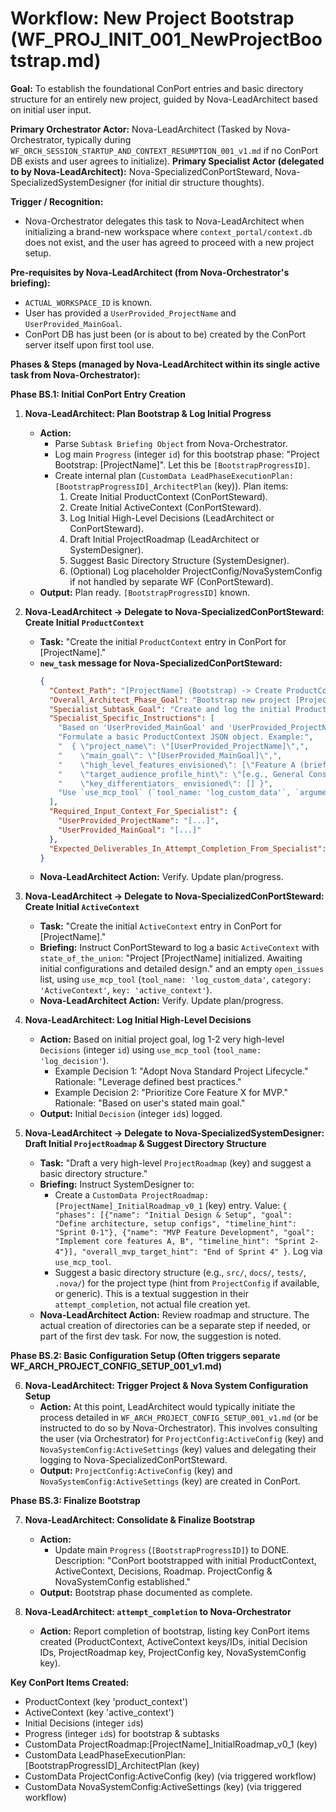 # Workflow: New Project Bootstrap (WF_PROJ_INIT_001_NewProjectBootstrap.md)

**Goal:** To establish the foundational ConPort entries and basic directory structure for an entirely new project, guided by Nova-LeadArchitect based on initial user input.

**Primary Orchestrator Actor:** Nova-LeadArchitect (Tasked by Nova-Orchestrator, typically during `WF_ORCH_SESSION_STARTUP_AND_CONTEXT_RESUMPTION_001_v1.md` if no ConPort DB exists and user agrees to initialize).
**Primary Specialist Actor (delegated to by Nova-LeadArchitect):** Nova-SpecializedConPortSteward, Nova-SpecializedSystemDesigner (for initial dir structure thoughts).

**Trigger / Recognition:**
- Nova-Orchestrator delegates this task to Nova-LeadArchitect when initializing a brand-new workspace where `context_portal/context.db` does not exist, and the user has agreed to proceed with a new project setup.

**Pre-requisites by Nova-LeadArchitect (from Nova-Orchestrator's briefing):**
- `ACTUAL_WORKSPACE_ID` is known.
- User has provided a `UserProvided_ProjectName` and `UserProvided_MainGoal`.
- ConPort DB has just been (or is about to be) created by the ConPort server itself upon first tool use.

**Phases & Steps (managed by Nova-LeadArchitect within its single active task from Nova-Orchestrator):**

**Phase BS.1: Initial ConPort Entry Creation**

1.  **Nova-LeadArchitect: Plan Bootstrap & Log Initial Progress**
    *   **Action:**
        *   Parse `Subtask Briefing Object` from Nova-Orchestrator.
        *   Log main `Progress` (integer `id`) for this bootstrap phase: "Project Bootstrap: [ProjectName]". Let this be `[BootstrapProgressID]`.
        *   Create internal plan (`CustomData LeadPhaseExecutionPlan:[BootstrapProgressID]_ArchitectPlan` (key)). Plan items:
            1.  Create Initial ProductContext (ConPortSteward).
            2.  Create Initial ActiveContext (ConPortSteward).
            3.  Log Initial High-Level Decisions (LeadArchitect or ConPortSteward).
            4.  Draft Initial ProjectRoadmap (LeadArchitect or SystemDesigner).
            5.  Suggest Basic Directory Structure (SystemDesigner).
            6.  (Optional) Log placeholder ProjectConfig/NovaSystemConfig if not handled by separate WF (ConPortSteward).
    *   **Output:** Plan ready. `[BootstrapProgressID]` known.

2.  **Nova-LeadArchitect -> Delegate to Nova-SpecializedConPortSteward: Create Initial `ProductContext`**
    *   **Task:** "Create the initial `ProductContext` entry in ConPort for [ProjectName]."
    *   **`new_task` message for Nova-SpecializedConPortSteward:**
        ```json
        {
          "Context_Path": "[ProjectName] (Bootstrap) -> Create ProductContext (ConPortSteward)",
          "Overall_Architect_Phase_Goal": "Bootstrap new project [ProjectName] in ConPort.",
          "Specialist_Subtask_Goal": "Create and log the initial ProductContext for Project [ProjectName].",
          "Specialist_Specific_Instructions": [
            "Based on 'UserProvided_MainGoal' and 'UserProvided_ProjectName' from LeadArchitect's context:",
            "Formulate a basic ProductContext JSON object. Example:",
            "  { \"project_name\": \"[UserProvided_ProjectName]\",",
            "    \"main_goal\": \"[UserProvided_MainGoal]\",",
            "    \"high_level_features_envisioned\": [\"Feature A (brief description)\", \"Feature B (brief description)\"],",
            "    \"target_audience_profile_hint\": \"[e.g., General Consumers, Enterprise Users]\",",
            "    \"key_differentiators_ envisioned\": [] }",
            "Use `use_mcp_tool` (`tool_name: 'log_custom_data'`, `arguments: {'workspace_id': 'ACTUAL_WORKSPACE_ID', 'category': 'ProductContext', 'key': 'product_context', 'value': { /* your_json_object */ }}`) to log this. This will create or overwrite the entry."
          ],
          "Required_Input_Context_For_Specialist": {
            "UserProvided_ProjectName": "[...]",
            "UserProvided_MainGoal": "[...]"
          },
          "Expected_Deliverables_In_Attempt_Completion_From_Specialist": ["Confirmation that ProductContext was created/updated."]
        }
        ```
    *   **Nova-LeadArchitect Action:** Verify. Update plan/progress.

3.  **Nova-LeadArchitect -> Delegate to Nova-SpecializedConPortSteward: Create Initial `ActiveContext`**
    *   **Task:** "Create the initial `ActiveContext` entry in ConPort for [ProjectName]."
    *   **Briefing:** Instruct ConPortSteward to log a basic `ActiveContext` with `state_of_the_union`: "Project [ProjectName] initialized. Awaiting initial configurations and detailed design." and an empty `open_issues` list, using `use_mcp_tool` (`tool_name: 'log_custom_data'`, `category: 'ActiveContext'`, `key: 'active_context'`).
    *   **Nova-LeadArchitect Action:** Verify. Update plan/progress.

4.  **Nova-LeadArchitect: Log Initial High-Level Decisions**
    *   **Action:** Based on initial project goal, log 1-2 very high-level `Decisions` (integer `id`) using `use_mcp_tool` (`tool_name: 'log_decision'`).
        *   Example Decision 1: "Adopt Nova Standard Project Lifecycle." Rationale: "Leverage defined best practices."
        *   Example Decision 2: "Prioritize Core Feature X for MVP." Rationale: "Based on user's stated main goal."
    *   **Output:** Initial `Decision` (integer `id`s) logged.

5.  **Nova-LeadArchitect -> Delegate to Nova-SpecializedSystemDesigner: Draft Initial `ProjectRoadmap` & Suggest Directory Structure**
    *   **Task:** "Draft a very high-level `ProjectRoadmap` (key) and suggest a basic directory structure."
    *   **Briefing:** Instruct SystemDesigner to:
        *   Create a `CustomData ProjectRoadmap:[ProjectName]_InitialRoadmap_v0_1` (key) entry. Value: `{ "phases": [{"name": "Initial Design & Setup", "goal": "Define architecture, setup configs", "timeline_hint": "Sprint 0-1"}, {"name": "MVP Feature Development", "goal": "Implement core features A, B", "timeline_hint": "Sprint 2-4"}], "overall_mvp_target_hint": "End of Sprint 4" }`. Log via `use_mcp_tool`.
        *   Suggest a basic directory structure (e.g., `src/`, `docs/`, `tests/`, `.nova/`) for the project type (hint from `ProjectConfig` if available, or generic). This is a textual suggestion in their `attempt_completion`, not actual file creation yet.
    *   **Nova-LeadArchitect Action:** Review roadmap and structure. The actual creation of directories can be a separate step if needed, or part of the first dev task. For now, the suggestion is noted.

**Phase BS.2: Basic Configuration Setup (Often triggers separate WF_ARCH_PROJECT_CONFIG_SETUP_001_v1.md)**

6.  **Nova-LeadArchitect: Trigger Project & Nova System Configuration Setup**
    *   **Action:** At this point, LeadArchitect would typically initiate the process detailed in `WF_ARCH_PROJECT_CONFIG_SETUP_001_v1.md` (or be instructed to do so by Nova-Orchestrator). This involves consulting the user (via Orchestrator) for `ProjectConfig:ActiveConfig` (key) and `NovaSystemConfig:ActiveSettings` (key) values and delegating their logging to Nova-SpecializedConPortSteward.
    *   **Output:** `ProjectConfig:ActiveConfig` (key) and `NovaSystemConfig:ActiveSettings` (key) are created in ConPort.

**Phase BS.3: Finalize Bootstrap**

7.  **Nova-LeadArchitect: Consolidate & Finalize Bootstrap**
    *   **Action:**
        *   Update main `Progress` (`[BootstrapProgressID]`) to DONE. Description: "ConPort bootstrapped with initial ProductContext, ActiveContext, Decisions, Roadmap. ProjectConfig & NovaSystemConfig established."
    *   **Output:** Bootstrap phase documented as complete.

8.  **Nova-LeadArchitect: `attempt_completion` to Nova-Orchestrator**
    *   **Action:** Report completion of bootstrap, listing key ConPort items created (ProductContext, ActiveContext keys/IDs, initial Decision IDs, ProjectRoadmap key, ProjectConfig key, NovaSystemConfig key).

**Key ConPort Items Created:**
- ProductContext (key 'product_context')
- ActiveContext (key 'active_context')
- Initial Decisions (integer `id`s)
- Progress (integer `id`s) for bootstrap & subtasks
- CustomData ProjectRoadmap:[ProjectName]_InitialRoadmap_v0_1 (key)
- CustomData LeadPhaseExecutionPlan:[BootstrapProgressID]_ArchitectPlan (key)
- CustomData ProjectConfig:ActiveConfig (key) (via triggered workflow)
- CustomData NovaSystemConfig:ActiveSettings (key) (via triggered workflow)